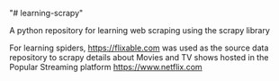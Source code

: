"# learning-scrapy"

A python repository for learning web scraping using the scrapy library

For learning spiders, https://flixable.com was used as the source data repository to scrapy details about Movies and TV shows hosted in the Popular Streaming platform https://www.netflix.com
